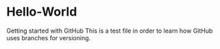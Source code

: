 # Hello-World
Getting started with GitHub
This is a test file in order to learn how GitHub uses branches for versioning.
